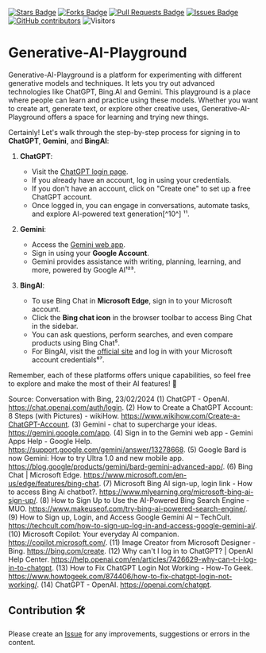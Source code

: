 <a href="https://github.com/drshahizan/Generative-AI-Playground/stargazers"><img src="https://img.shields.io/github/stars/drshahizan/Generative-AI-Playground" alt="Stars Badge"/></a>
<a href="https://github.com/drshahizan/Generative-AI-Playground/network/members"><img src="https://img.shields.io/github/forks/drshahizan/Generative-AI-Playground" alt="Forks Badge"/></a>
<a href="https://github.com/drshahizan/Generative-AI-Playground/pulls"><img src="https://img.shields.io/github/issues-pr/drshahizan/Generative-AI-Playground" alt="Pull Requests Badge"/></a>
<a href="https://github.com/drshahizan/Generative-AI-Playground"><img src="https://img.shields.io/github/issues/drshahizan/Generative-AI-Playground" alt="Issues Badge"/></a>
<a href="https://github.com/drshahizan/Generative-AI-Playground/graphs/contributors"><img alt="GitHub contributors" src="https://img.shields.io/github/contributors/drshahizan/Generative-AI-Playground?color=2b9348"></a>
![Visitors](https://api.visitorbadge.io/api/visitors?path=https%3A%2F%2Fgithub.com%2Fdrshahizan%2Generative-AI-Playground&labelColor=%23d9e3f0&countColor=%23697689&style=flat)

# Generative-AI-Playground

Generative-AI-Playground is a platform for experimenting with different generative models and techniques. It lets you try out advanced technologies like ChatGPT, Bing.AI and Gemini. This playground is a place where people can learn and practice using these models. Whether you want to create art, generate text, or explore other creative uses, Generative-AI-Playground offers a space for learning and trying new things.

Certainly! Let's walk through the step-by-step process for signing in to **ChatGPT**, **Gemini**, and **BingAI**:

1. **ChatGPT**:
    - Visit the [ChatGPT login page](https://chat.openai.com/auth/login).
    - If you already have an account, log in using your credentials.
    - If you don't have an account, click on "Create one" to set up a free ChatGPT account.
    - Once logged in, you can engage in conversations, automate tasks, and explore AI-powered text generation[^10^] ¹¹.

2. **Gemini**:
    - Access the [Gemini web app](https://gemini.google.com/app).
    - Sign in using your **Google Account**.
    - Gemini provides assistance with writing, planning, learning, and more, powered by Google AI¹²³.

3. **BingAI**:
    - To use Bing Chat in **Microsoft Edge**, sign in to your Microsoft account.
    - Click the **Bing chat icon** in the browser toolbar to access Bing Chat in the sidebar.
    - You can ask questions, perform searches, and even compare products using Bing Chat⁵.
    - For BingAI, visit the [official site](https://www.mlyearning.org/microsoft-bing-ai-sign-up/) and log in with your Microsoft account credentials⁶⁷.

Remember, each of these platforms offers unique capabilities, so feel free to explore and make the most of their AI features! 🚀

Source: Conversation with Bing, 23/02/2024
(1) ChatGPT - OpenAI. https://chat.openai.com/auth/login.
(2) How to Create a ChatGPT Account: 8 Steps (with Pictures) - wikiHow. https://www.wikihow.com/Create-a-ChatGPT-Account.
(3) ‎Gemini - chat to supercharge your ideas. https://gemini.google.com/app.
(4) Sign in to the Gemini web app - Gemini Apps Help - Google Help. https://support.google.com/gemini/answer/13278668.
(5) Google Bard is now Gemini: How to try Ultra 1.0 and new mobile app. https://blog.google/products/gemini/bard-gemini-advanced-app/.
(6) Bing Chat | Microsoft Edge. https://www.microsoft.com/en-us/edge/features/bing-chat.
(7) Microsoft Bing AI sign-up, login link - How to access Bing Ai chatbot?. https://www.mlyearning.org/microsoft-bing-ai-sign-up/.
(8) How to Sign Up to Use the AI-Powered Bing Search Engine - MUO. https://www.makeuseof.com/try-bing-ai-powered-search-engine/.
(9) How to Sign up, Login, and Access Google Gemini AI – TechCult. https://techcult.com/how-to-sign-up-log-in-and-access-google-gemini-ai/.
(10) Microsoft Copilot: Your everyday AI companion. https://copilot.microsoft.com/.
(11) Image Creator from Microsoft Designer - Bing. https://bing.com/create.
(12) Why can't I log in to ChatGPT? | OpenAI Help Center. https://help.openai.com/en/articles/7426629-why-can-t-i-log-in-to-chatgpt.
(13) How to Fix ChatGPT Login Not Working - How-To Geek. https://www.howtogeek.com/874406/how-to-fix-chatgpt-login-not-working/.
(14) ChatGPT - OpenAI. https://openai.com/chatgpt.

## Contribution 🛠️
Please create an [Issue](https://github.com/drshahizan/Generative-AI-Playground/issues) for any improvements, suggestions or errors in the content.
